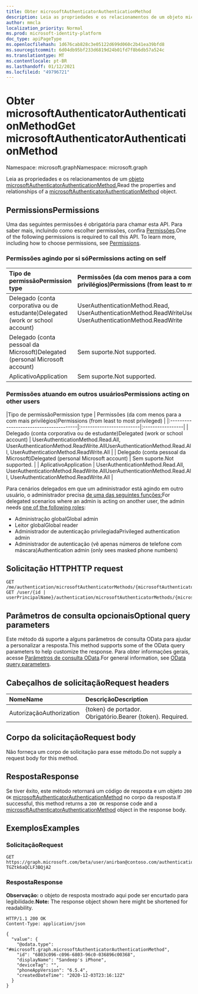 ```yaml
---
title: Obter microsoftAuthenticatorAuthenticationMethod
description: Leia as propriedades e os relacionamentos de um objeto microsoftAuthenticatorAuthenticationMethod.
author: mmcla
localization_priority: Normal
ms.prod: microsoft-identity-platform
doc_type: apiPageType
ms.openlocfilehash: 1d676cab828c3e05122d699d060c2b41ea39bfd8
ms.sourcegitcommit: 6d04db95bf233d6819d24b01fd7f8b6db57a524c
ms.translationtype: MT
ms.contentlocale: pt-BR
ms.lasthandoff: 01/12/2021
ms.locfileid: "49796721"
---
```

# <a name="get-microsoftauthenticatorauthenticationmethod"></a><span data-ttu-id="06876-103">Obter microsoftAuthenticatorAuthenticationMethod</span><span class="sxs-lookup"><span data-stu-id="06876-103">Get microsoftAuthenticatorAuthenticationMethod</span></span>
<span data-ttu-id="06876-104">Namespace: microsoft.graph</span><span class="sxs-lookup"><span data-stu-id="06876-104">Namespace: microsoft.graph</span></span>

<span data-ttu-id="06876-105">Leia as propriedades e os relacionamentos de um [objeto microsoftAuthenticatorAuthenticationMethod.](../resources/microsoftauthenticatorauthenticationmethod.md)</span><span class="sxs-lookup"><span data-stu-id="06876-105">Read the properties and relationships of a [microsoftAuthenticatorAuthenticationMethod](../resources/microsoftauthenticatorauthenticationmethod.md) object.</span></span>

## <a name="permissions"></a><span data-ttu-id="06876-106">Permissions</span><span class="sxs-lookup"><span data-stu-id="06876-106">Permissions</span></span>

<span data-ttu-id="06876-p101">Uma das seguintes permissões é obrigatória para chamar esta API. Para saber mais, incluindo como escolher permissões, confira [Permissões](/graph/permissions-reference).</span><span class="sxs-lookup"><span data-stu-id="06876-p101">One of the following permissions is required to call this API. To learn more, including how to choose permissions, see [Permissions](/graph/permissions-reference).</span></span>

### <a name="permissions-acting-on-self"></a><span data-ttu-id="06876-109">Permissões agindo por si só</span><span class="sxs-lookup"><span data-stu-id="06876-109">Permissions acting on self</span></span>

|<span data-ttu-id="06876-110">Tipo de permissão</span><span class="sxs-lookup"><span data-stu-id="06876-110">Permission type</span></span>      | <span data-ttu-id="06876-111">Permissões (da com menos para a com mais privilégios)</span><span class="sxs-lookup"><span data-stu-id="06876-111">Permissions (from least to most privileged)</span></span>              |
|:---------------------------------------|:-------------------------|
| <span data-ttu-id="06876-112">Delegado (conta corporativa ou de estudante)</span><span class="sxs-lookup"><span data-stu-id="06876-112">Delegated (work or school account)</span></span>     | <span data-ttu-id="06876-113">UserAuthenticationMethod.Read, UserAuthenticationMethod.ReadWrite</span><span class="sxs-lookup"><span data-stu-id="06876-113">UserAuthenticationMethod.Read, UserAuthenticationMethod.ReadWrite</span></span> |
| <span data-ttu-id="06876-114">Delegado (conta pessoal da Microsoft)</span><span class="sxs-lookup"><span data-stu-id="06876-114">Delegated (personal Microsoft account)</span></span> | <span data-ttu-id="06876-115">Sem suporte.</span><span class="sxs-lookup"><span data-stu-id="06876-115">Not supported.</span></span> |
| <span data-ttu-id="06876-116">Aplicativo</span><span class="sxs-lookup"><span data-stu-id="06876-116">Application</span></span>                            | <span data-ttu-id="06876-117">Sem suporte.</span><span class="sxs-lookup"><span data-stu-id="06876-117">Not supported.</span></span> |

### <a name="permissions-acting-on-other-users"></a><span data-ttu-id="06876-118">Permissões atuando em outros usuários</span><span class="sxs-lookup"><span data-stu-id="06876-118">Permissions acting on other users</span></span>

|<span data-ttu-id="06876-119">Tipo de permissão</span><span class="sxs-lookup"><span data-stu-id="06876-119">Permission type</span></span>      | <span data-ttu-id="06876-120">Permissões (da com menos para a com mais privilégios)</span><span class="sxs-lookup"><span data-stu-id="06876-120">Permissions (from least to most privileged)</span></span>              |
|:---------------------------------------|:-------------------------|:-----------------|
| <span data-ttu-id="06876-121">Delegado (conta corporativa ou de estudante)</span><span class="sxs-lookup"><span data-stu-id="06876-121">Delegated (work or school account)</span></span>     | <span data-ttu-id="06876-122">UserAuthenticationMethod.Read.All, UserAuthenticationMethod.ReadWrite.All</span><span class="sxs-lookup"><span data-stu-id="06876-122">UserAuthenticationMethod.Read.All, UserAuthenticationMethod.ReadWrite.All</span></span> |
| <span data-ttu-id="06876-123">Delegado (conta pessoal da Microsoft)</span><span class="sxs-lookup"><span data-stu-id="06876-123">Delegated (personal Microsoft account)</span></span> | <span data-ttu-id="06876-124">Sem suporte.</span><span class="sxs-lookup"><span data-stu-id="06876-124">Not supported.</span></span> |
| <span data-ttu-id="06876-125">Aplicativo</span><span class="sxs-lookup"><span data-stu-id="06876-125">Application</span></span>                            | <span data-ttu-id="06876-126">UserAuthenticationMethod.Read.All, UserAuthenticationMethod.ReadWrite.All</span><span class="sxs-lookup"><span data-stu-id="06876-126">UserAuthenticationMethod.Read.All, UserAuthenticationMethod.ReadWrite.All</span></span> |

<span data-ttu-id="06876-127">Para cenários delegados em que um administrador está agindo em outro usuário, o administrador precisa [de uma das seguintes funções:](/azure/active-directory/users-groups-roles/directory-assign-admin-roles#available-roles)</span><span class="sxs-lookup"><span data-stu-id="06876-127">For delegated scenarios where an admin is acting on another user, the admin needs [one of the following roles](/azure/active-directory/users-groups-roles/directory-assign-admin-roles#available-roles):</span></span>
* <span data-ttu-id="06876-128">Administração global</span><span class="sxs-lookup"><span data-stu-id="06876-128">Global admin</span></span>
* <span data-ttu-id="06876-129">Leitor global</span><span class="sxs-lookup"><span data-stu-id="06876-129">Global reader</span></span>
* <span data-ttu-id="06876-130">Administrador de autenticação privilegiada</span><span class="sxs-lookup"><span data-stu-id="06876-130">Privileged authentication admin</span></span>
* <span data-ttu-id="06876-131">Administrador de autenticação (vê apenas números de telefone com máscara)</span><span class="sxs-lookup"><span data-stu-id="06876-131">Authentication admin (only sees masked phone numbers)</span></span>

## <a name="http-request"></a><span data-ttu-id="06876-132">Solicitação HTTP</span><span class="sxs-lookup"><span data-stu-id="06876-132">HTTP request</span></span>

<!-- {
  "blockType": "ignored"
}
-->
``` http
GET /me/authentication/microsoftAuthenticatorMethods/{microsoftAuthenticatorAuthenticationMethodId}
GET /user/{id | userPrincipalName}/authentication/microsoftAuthenticatorMethods/{microsoftAuthenticatorAuthenticationMethodId}
```

## <a name="optional-query-parameters"></a><span data-ttu-id="06876-133">Parâmetros de consulta opcionais</span><span class="sxs-lookup"><span data-stu-id="06876-133">Optional query parameters</span></span>
<span data-ttu-id="06876-134">Este método dá suporte a alguns parâmetros de consulta OData para ajudar a personalizar a resposta.</span><span class="sxs-lookup"><span data-stu-id="06876-134">This method supports some of the OData query parameters to help customize the response.</span></span> <span data-ttu-id="06876-135">Para obter informações gerais, acesse [Parâmetros de consulta OData](/graph/query-parameters).</span><span class="sxs-lookup"><span data-stu-id="06876-135">For general information, see [OData query parameters](/graph/query-parameters).</span></span>

## <a name="request-headers"></a><span data-ttu-id="06876-136">Cabeçalhos de solicitação</span><span class="sxs-lookup"><span data-stu-id="06876-136">Request headers</span></span>
|<span data-ttu-id="06876-137">Nome</span><span class="sxs-lookup"><span data-stu-id="06876-137">Name</span></span>|<span data-ttu-id="06876-138">Descrição</span><span class="sxs-lookup"><span data-stu-id="06876-138">Description</span></span>|
|:---|:---|
|<span data-ttu-id="06876-139">Autorização</span><span class="sxs-lookup"><span data-stu-id="06876-139">Authorization</span></span>|<span data-ttu-id="06876-p103">{token} de portador. Obrigatório.</span><span class="sxs-lookup"><span data-stu-id="06876-p103">Bearer {token}. Required.</span></span>|

## <a name="request-body"></a><span data-ttu-id="06876-142">Corpo da solicitação</span><span class="sxs-lookup"><span data-stu-id="06876-142">Request body</span></span>
<span data-ttu-id="06876-143">Não forneça um corpo de solicitação para esse método.</span><span class="sxs-lookup"><span data-stu-id="06876-143">Do not supply a request body for this method.</span></span>

## <a name="response"></a><span data-ttu-id="06876-144">Resposta</span><span class="sxs-lookup"><span data-stu-id="06876-144">Response</span></span>

<span data-ttu-id="06876-145">Se tiver êxito, este método retornará um código de resposta e um objeto `200 OK` [microsoftAuthenticatorAuthenticationMethod](../resources/microsoftauthenticatorauthenticationmethod.md) no corpo da resposta.</span><span class="sxs-lookup"><span data-stu-id="06876-145">If successful, this method returns a `200 OK` response code and a [microsoftAuthenticatorAuthenticationMethod](../resources/microsoftauthenticatorauthenticationmethod.md) object in the response body.</span></span>

## <a name="examples"></a><span data-ttu-id="06876-146">Exemplos</span><span class="sxs-lookup"><span data-stu-id="06876-146">Examples</span></span>

### <a name="request"></a><span data-ttu-id="06876-147">Solicitação</span><span class="sxs-lookup"><span data-stu-id="06876-147">Request</span></span>
<!-- {
  "blockType": "request",
  "name": "get_microsoftauthenticatorauthenticationmethod"
}
-->
``` http
GET https://graph.microsoft.com/beta/user/anirban@contoso.com/authentication/microsoftAuthenticatorMethods/_jpuR-TGZtk6aQCLF3BQjA2
```


### <a name="response"></a><span data-ttu-id="06876-148">Resposta</span><span class="sxs-lookup"><span data-stu-id="06876-148">Response</span></span>
<span data-ttu-id="06876-149">**Observação:** o objeto de resposta mostrado aqui pode ser encurtado para legibilidade.</span><span class="sxs-lookup"><span data-stu-id="06876-149">**Note:** The response object shown here might be shortened for readability.</span></span>
<!-- {
  "blockType": "response",
  "truncated": true,
  "@odata.type": "microsoft.graph.microsoftAuthenticatorAuthenticationMethod"
}
-->
``` http
HTTP/1.1 200 OK
Content-Type: application/json

{
  "value": {
    "@odata.type": "#microsoft.graph.microsoftAuthenticatorAuthenticationMethod",
    "id": "6803c096-c096-6803-96c0-036896c00368",
    "displayName": "Sandeep's iPhone",
    "deviceTag": "",
    "phoneAppVersion": "6.5.4",
    "createdDateTime": "2020-12-03T23:16:12Z"
  }
}
```
